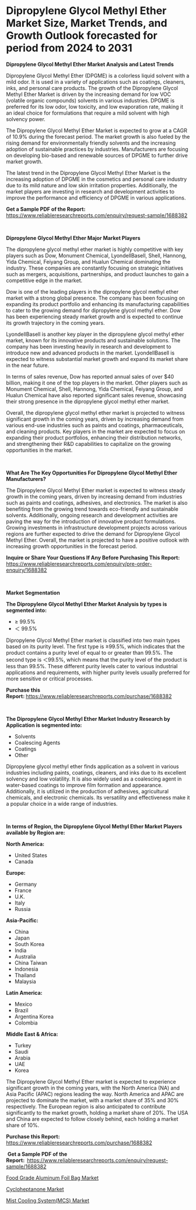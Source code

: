 <p><h1>Dipropylene Glycol Methyl Ether Market Size, Market Trends, and Growth Outlook forecasted for period from 2024 to 2031</h1></p><p><strong>Dipropylene Glycol Methyl Ether Market Analysis and Latest Trends</strong></p>
<p><p>Dipropylene Glycol Methyl Ether (DPGME) is a colorless liquid solvent with a mild odor. It is used in a variety of applications such as coatings, cleaners, inks, and personal care products. The growth of the Dipropylene Glycol Methyl Ether Market is driven by the increasing demand for low VOC (volatile organic compounds) solvents in various industries. DPGME is preferred for its low odor, low toxicity, and low evaporation rate, making it an ideal choice for formulations that require a mild solvent with high solvency power.</p><p>The Dipropylene Glycol Methyl Ether Market is expected to grow at a CAGR of 10.9% during the forecast period. The market growth is also fueled by the rising demand for environmentally friendly solvents and the increasing adoption of sustainable practices by industries. Manufacturers are focusing on developing bio-based and renewable sources of DPGME to further drive market growth.</p><p>The latest trend in the Dipropylene Glycol Methyl Ether Market is the increasing adoption of DPGME in the cosmetics and personal care industry due to its mild nature and low skin irritation properties. Additionally, the market players are investing in research and development activities to improve the performance and efficiency of DPGME in various applications.</p></p>
<p><strong>Get a Sample PDF of the Report:&nbsp;</strong> <a href="https://www.reliableresearchreports.com/enquiry/request-sample/1688382">https://www.reliableresearchreports.com/enquiry/request-sample/1688382</a></p>
<p>&nbsp;</p>
<p><strong>Dipropylene Glycol Methyl Ether Major Market Players</strong></p>
<p><p>The dipropylene glycol methyl ether market is highly competitive with key players such as Dow, Monument Chemical, LyondellBasell, Shell, Hannong, Yida Chemical, Feiyang Group, and Hualun Chemical dominating the industry. These companies are constantly focusing on strategic initiatives such as mergers, acquisitions, partnerships, and product launches to gain a competitive edge in the market.</p><p>Dow is one of the leading players in the dipropylene glycol methyl ether market with a strong global presence. The company has been focusing on expanding its product portfolio and enhancing its manufacturing capabilities to cater to the growing demand for dipropylene glycol methyl ether. Dow has been experiencing steady market growth and is expected to continue its growth trajectory in the coming years.</p><p>LyondellBasell is another key player in the dipropylene glycol methyl ether market, known for its innovative products and sustainable solutions. The company has been investing heavily in research and development to introduce new and advanced products in the market. LyondellBasell is expected to witness substantial market growth and expand its market share in the near future.</p><p>In terms of sales revenue, Dow has reported annual sales of over $40 billion, making it one of the top players in the market. Other players such as Monument Chemical, Shell, Hannong, Yida Chemical, Feiyang Group, and Hualun Chemical have also reported significant sales revenue, showcasing their strong presence in the dipropylene glycol methyl ether market.</p><p>Overall, the dipropylene glycol methyl ether market is projected to witness significant growth in the coming years, driven by increasing demand from various end-use industries such as paints and coatings, pharmaceuticals, and cleaning products. Key players in the market are expected to focus on expanding their product portfolios, enhancing their distribution networks, and strengthening their R&D capabilities to capitalize on the growing opportunities in the market.</p></p>
<p>&nbsp;</p>
<p><strong>What Are The Key Opportunities For Dipropylene Glycol Methyl Ether Manufacturers?</strong></p>
<p><p>The Dipropylene Glycol Methyl Ether market is expected to witness steady growth in the coming years, driven by increasing demand from industries such as paints and coatings, adhesives, and electronics. The market is also benefiting from the growing trend towards eco-friendly and sustainable solvents. Additionally, ongoing research and development activities are paving the way for the introduction of innovative product formulations. Growing investments in infrastructure development projects across various regions are further expected to drive the demand for Dipropylene Glycol Methyl Ether. Overall, the market is projected to have a positive outlook with increasing growth opportunities in the forecast period.</p></p>
<p><strong>Inquire or Share Your Questions If Any Before Purchasing This Report:</strong> <a href="https://www.reliableresearchreports.com/enquiry/pre-order-enquiry/1688382">https://www.reliableresearchreports.com/enquiry/pre-order-enquiry/1688382</a></p>
<p>&nbsp;</p>
<p><strong>Market Segmentation</strong></p>
<p><strong>The Dipropylene Glycol Methyl Ether Market Analysis by types is segmented into:</strong></p>
<p><ul><li>≥ 99.5%</li><li>＜ 99.5%</li></ul></p>
<p><p>Dipropylene Glycol Methyl Ether market is classified into two main types based on its purity level. The first type is ≥99.5%, which indicates that the product contains a purity level of equal to or greater than 99.5%. The second type is ＜99.5%, which means that the purity level of the product is less than 99.5%. These different purity levels cater to various industrial applications and requirements, with higher purity levels usually preferred for more sensitive or critical processes.</p></p>
<p><strong>Purchase this Report:&nbsp;</strong><a href="https://www.reliableresearchreports.com/purchase/1688382">https://www.reliableresearchreports.com/purchase/1688382</a></p>
<p>&nbsp;</p>
<p><strong>The Dipropylene Glycol Methyl Ether Market Industry Research by Application is segmented into:</strong></p>
<p><ul><li>Solvents</li><li>Coalescing Agents</li><li>Coatings</li><li>Other</li></ul></p>
<p><p>Dipropylene glycol methyl ether finds application as a solvent in various industries including paints, coatings, cleaners, and inks due to its excellent solvency and low volatility. It is also widely used as a coalescing agent in water-based coatings to improve film formation and appearance. Additionally, it is utilized in the production of adhesives, agricultural chemicals, and electronic chemicals. Its versatility and effectiveness make it a popular choice in a wide range of industries.</p></p>
<p>&nbsp;</p>
<p><strong>In terms of Region, the Dipropylene Glycol Methyl Ether Market Players available by Region are:</strong></p>
<p>
    <p> <strong> North America: </strong>
        <ul>
            <li>United States</li>
            <li>Canada</li>
        </ul>
        </p> 
    <p> <strong> Europe: </strong>
        <ul>
            <li>Germany</li>
            <li>France</li>
            <li>U.K.</li>
            <li>Italy</li>
            <li>Russia</li>
        </ul>
        </p> 
    <p> <strong> Asia-Pacific: </strong>
        <ul>
            <li>China</li>
            <li>Japan</li>
            <li>South Korea</li>
            <li>India</li>
            <li>Australia</li>
            <li>China Taiwan</li>
            <li>Indonesia</li>
            <li>Thailand</li>
            <li>Malaysia</li>
        </ul>
        </p> 
    <p> <strong> Latin America: </strong>
        <ul>
            <li>Mexico</li>
            <li>Brazil</li>
            <li>Argentina Korea</li>
            <li>Colombia</li>
        </ul>
        </p> 
    <p> <strong> Middle East & Africa: </strong>
        <ul>
            <li>Turkey</li>
            <li>Saudi</li>
            <li>Arabia</li>
            <li>UAE</li>
            <li>Korea</li>
        </ul>
    </p>
    </p>
<p><p>The Dipropylene Glycol Methyl Ether market is expected to experience significant growth in the coming years, with the North America (NA) and Asia Pacific (APAC) regions leading the way. North America and APAC are projected to dominate the market, with a market share of 35% and 30% respectively. The European region is also anticipated to contribute significantly to the market growth, holding a market share of 20%. The USA and China are expected to follow closely behind, each holding a market share of 10%.</p></p>
<p><strong>Purchase this Report: </strong><a href="https://www.reliableresearchreports.com/purchase/1688382">https://www.reliableresearchreports.com/purchase/1688382</a></p>
<p>&nbsp;<strong>Get a Sample PDF of the Report:&nbsp;&nbsp;</strong><a href="https://www.reliableresearchreports.com/enquiry/request-sample/1688382">https://www.reliableresearchreports.com/enquiry/request-sample/1688382</a></p>
<p><strong></strong></p>
<p><p><a href="https://view.publitas.com/reportprime-1/food-grade-aluminum-foil-bag-market-challenges-opportunities-and-growth-drivers-and-major-market-players-forecasted-for-period-from-2023-2030/">Food Grade Aluminum Foil Bag Market</a></p><p><a href="https://github.com/Glendatilghmankmgz0rbhwpy/Market-Research-Report-List-1/blob/main/cycloheptanone-market.md">Cycloheptanone Market</a></p><p><a href="https://view.publitas.com/reportprime-1/mist-cooling-system-mcs-market-analysis-and-market-size-global-industry-overview-market-segmentation-and-forecast-2023-to-2030/">Mist Cooling System(MCS) Market</a></p></p>